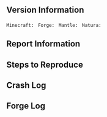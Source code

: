 <!--- Provide a general summary of the issue in the Title above -->

## Version Information
`Minecraft: `
`Forge: `
`Mantle: `
`Natura: `

## Report Information
<!-- Please provide a detailed description of the issue -->

## Steps to Reproduce
<!-- Please try to provide a way to reproduce the bug reported -->

## Crash Log
<!-- If you crash, please upload the crash log to gist.github.com or pastebin.com and provide a link here -->

## Forge Log
<!-- Upload the fml-client-latest.log to gist.github.com or pastebin.com and provide a link here -->

<!-- Thank you for reporting! -->
